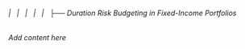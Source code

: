 ###### |   |   |   |   |   ├── Duration Risk Budgeting in Fixed-Income Portfolios

*Add content here*